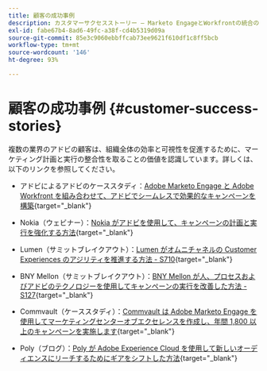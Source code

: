 ```yaml
---
title: 顧客の成功事例
description: カスタマーサクセスストーリー – Marketo EngageとWorkfrontの統合のブループリント
exl-id: fabe67b4-8ad6-49fc-a38f-cd4b5319d09a
source-git-commit: 85e3c9060ebbffcab73ee9621f610df1c8ff5bcb
workflow-type: tm+mt
source-wordcount: '146'
ht-degree: 93%

---
```


# 顧客の成功事例 {#customer-success-stories}

複数の業界のアドビの顧客は、組織全体の効率と可視性を促進するために、マーケティング計画と実行の整合性を取ることの価値を認識しています。詳しくは、以下のリンクを参照してください。

* アドビによるアドビのケーススタディ：[Adobe Marketo Engage と Adobe Workfront を組み合わせて、アドビでシームレスで効果的なキャンペーンを構築](https://business.adobe.com/jp/customer-success-stories/adobe-campaign-orchestration-case-study){target="_blank"}

* Nokia（ウェビナー）：[Nokia がアドビを使用して、キャンペーンの計画と実行を強化する方法](https://engage.adobe.com/MarWF22Q4WBR-Registration.html){target="_blank"}

* Lumen（サミットブレイクアウト）：[Lumen がオムニチャネルの Customer Experiences のアジリティを推進する方法 - S710](https://business.adobe.com/jp/summit/2022/sessions/how-lumen-drives-agility-for-omnichannel-customer-s710.html){target="_blank"}

* BNY Mellon（サミットブレイクアウト）：[BNY Mellon が人、プロセスおよびアドビのテクノロジーを使用してキャンペーンの実行を改善した方法 - S127](https://business.adobe.com/events/experience-makers-live/2022/sessions/how-bny-mellon-improved-campaign-execution-with-pe-s127.html){target="_blank"}

* Commvault（ケーススタディ）：[Commvault は Adobe Marketo Engage を使用してマーケティングセンターオブエクセレンスを作成し、年間 1,800 以上のキャンペーンを実施します](https://business.adobe.com/jp/customer-success-stories/commvault-case-study){target="_blank"}

* Poly（ブログ）：[Poly が Adobe Experience Cloud を使用して新しいオーディエンスにリーチするためにギアをシフトした方法](https://business.adobe.com/blog/basics/how-poly-shifted-gears-reach-new-audiences-adobe-experience-cloud){target="_blank"}
